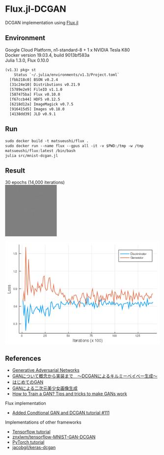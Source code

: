 Flux.jl-DCGAN
=============

DCGAN implementation using [Flux.jl](https://fluxml.ai/Flux.jl/stable/)


## Environment
Google Cloud Platform, n1-standard-8 + 1 x NVIDIA Tesla K80  
Docker version 19.03.4, build 9013bf583a  
Julia 1.3.0, Flux 0.10.0

```shell
(v1.3) pkg> st
    Status `~/.julia/environments/v1.3/Project.toml`
  [fbb218c0] BSON v0.2.4
  [31c24e10] Distributions v0.21.9
  [5789e2e9] FileIO v1.1.0
  [587475ba] Flux v0.10.0
  [f67ccb44] HDF5 v0.12.5
  [6218d12a] ImageMagick v0.7.5
  [916415d5] Images v0.18.0
  [4138dd39] JLD v0.9.1
```

## Run
```shell
sudo docker build -t matsueushi/flux . 
sudo docker run --name flux --gpus all -it -v $PWD:/tmp -w /tmp matsueushi/flux:latest /bin/bash
julia src/mnist-dcgan.jl
```

## Result
30 epochs (14,000 iterations)  
![Animation](https://github.com/matsueushi/fluxjl-dcgan/blob/media/media/anim.gif)

![Loss](https://github.com/matsueushi/fluxjl-dcgan/blob/media/media/loss.png)

## References
- [Generative Adversarial Networks](https://arxiv.org/abs/1406.2661)
- [GANについて概念から実装まで　～DCGANによるキルミーベイベー生成～](https://qiita.com/taku-buntu/items/0093a68bfae0b0ff879d)  
- [はじめてのGAN](https://elix-tech.github.io/ja/2017/02/06/gan.html)
- [GANによる二次元美少女画像生成](https://medium.com/@crosssceneofwindff/ganによる二次元美少女画像生成-33047bb586a0)
- [How to Train a GAN? Tips and tricks to make GANs work](https://github.com/soumith/ganhacks)

Flux implementation
- [Added Condtional GAN and DCGAN tutorial #111](https://github.com/FluxML/model-zoo/pull/111)
  
Implementations of other frameworks
 - [Tensorflow tutorial](https://www.tensorflow.org/tutorials/generative/dcgan)
 - [znxlwm/tensorflow-MNIST-GAN-DCGAN](https://github.com/znxlwm/tensorflow-MNIST-GAN-DCGAN)
 - [PyTorch tutorial](https://pytorch.org/tutorials/beginner/dcgan_faces_tutorial.html)
 - [jacobgil/keras-dcgan](https://github.com/jacobgil/keras-dcgan)